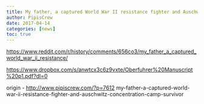```yaml
---
title: My father, a captured World War II resistance fighter and Auschwitz concentration camp survivor
author: PipisCrew
date: 2017-04-14
categories: [news]
toc: true
---
```


https://www.reddit.com/r/history/comments/656co3/my_father_a_captured_world_war_ii_resistance/

https://www.dropbox.com/s/anwtcx3c6z9vxte/Oberfuhrer%20Manuscript%20p1.pdf?dl=0

origin - http://www.pipiscrew.com/?p=7612 my-father-a-captured-world-war-ii-resistance-fighter-and-auschwitz-concentration-camp-survivor